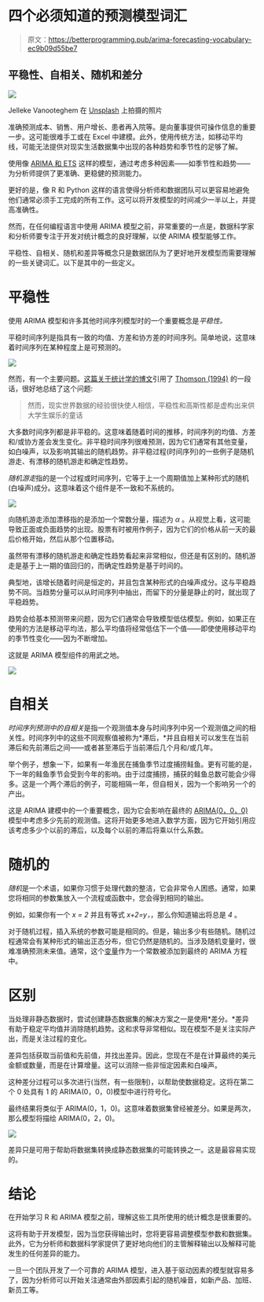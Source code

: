 # 四个必须知道的预测模型词汇

> 原文：<https://betterprogramming.pub/arima-forecasting-vocabulary-ec9b09d55be7>

## 平稳性、自相关、随机和差分

![](img/be3dc8f0c857ad42f0d4405d7b7b8670.png)

Jelleke Vanooteghem 在 [Unsplash](https://unsplash.com/@ilumire?utm_source=unsplash&utm_medium=referral&utm_content=creditCopyText) 上拍摄的照片

准确预测成本、销售、用户增长、患者再入院等。是向董事提供可操作信息的重要一步。这可能很难手工或在 Excel 中建模。此外，使用传统方法，如移动平均线，可能无法提供对现实生活数据集中出现的各种趋势和季节性的足够了解。

使用像 [ARIMA 和 ETS](http://www.acheronanalytics.com/acheron-blog/arima-and-ets-forecasting-in-r) 这样的模型，通过考虑多种因素——如季节性和趋势——为分析师提供了更准确、更稳健的预测能力。

更好的是，像 R 和 Python 这样的语言使得分析师和数据团队可以更容易地避免他们通常必须手工完成的所有工作。这可以将开发模型的时间减少一半以上，并提高准确性。

然而，在任何编程语言中使用 ARIMA 模型之前，非常重要的一点是，数据科学家和分析师要专注于开发对统计概念的良好理解，以使 ARIMA 模型能够工作。

平稳性、自相关、随机和差异等概念只是数据团队为了更好地开发模型而需要理解的一些关键词汇。以下是其中的一些定义。

# 平稳性

使用 ARIMA 模型和许多其他时间序列模型时的一个重要概念是*平稳性。*

平稳时间序列是指具有一致的均值、方差和协方差的时间序列。简单地说，这意味着时间序列在某种程度上是可预测的。

![](img/8730c8d6b64fb62517ec412b84a0c774.png)

然而，有一个主要问题。[这篇关于统计学的博文](http://www.statisticshowto.com/stationarity/)引用了 [Thomson (1994)](https://ieeexplore.ieee.org/document/389899/) 的一段话，很好地总结了这个问题:

> 然而，现实世界数据的经验很快使人相信，平稳性和高斯性都是虚构出来供大学生娱乐的童话

大多数时间序列都是非平稳的。这意味着随着时间的推移，时间序列的均值、方差和/或协方差会发生变化。非平稳时间序列很难预测，因为它们通常有其他变量，如白噪声，以及影响其输出的随机趋势。非平稳过程(时间序列)的一些例子是随机游走、有漂移的随机游走和确定性趋势。

*随机游走*指的是一个过程或时间序列，它等于上一个周期值加上某种形式的随机(白噪声)成分。这意味着这个组件是不一致和不系统的。

![](img/be2096a5506958525aee18cfd4b751f6.png)

向随机游走添加漂移指的是添加一个常数分量，描述为 *α* 。从视觉上看，这可能导致正面或负面趋势的出现。股票有时被用作例子，因为它们的价格从前一天的最后价格开始，然后从那个位置移动。

虽然带有漂移的随机游走和确定性趋势看起来非常相似，但还是有区别的。随机游走是基于上一期的值回归的，而确定性趋势是基于时间的。

典型地，该增长随着时间是恒定的，并且包含某种形式的白噪声成分。这与平稳趋势不同。当趋势分量可以从时间序列中抽出，而留下的分量是静止的时，就出现了平稳趋势。

趋势会给基本预测带来问题，因为它们通常会导致模型低估模型。例如，如果正在使用的方法是移动平均法，那么平均值将经常低估下一个值——即使使用移动平均的季节性变化——因为不断增加。

这就是 ARIMA 模型组件的用武之地。

![](img/60ea44173f8656a9b4ce0ab07a295acf.png)

# 自相关

*时间序列预测中的自相关*是指一个观测值本身与时间序列中另一个观测值之间的相关性。时间序列中的这些不同观察值被称为*滞后，*并且自相关可以发生在当前滞后和先前滞后之间——或者甚至滞后于当前滞后几个月和/或几年。

举个例子，想象一下，如果有一年渔民在捕鱼季节过度捕捞鲑鱼。更有可能的是，下一年的鲑鱼季节会受到今年的影响。由于过度捕捞，捕获的鲑鱼总数可能会少得多。这是一个两个滞后的例子，可能相隔一年，但自相关，因为一个影响另一个的产出。

这是 ARIMA 建模中的一个重要概念，因为它会影响在最终的 [ARIMA(0，0，0)](https://machinelearningmastery.com/arima-for-time-series-forecasting-with-python/) 模型中考虑多少先前的观测值。这将开始更多地进入数学方面，因为它开始引用应该考虑多少个以前的滞后，以及每个以前的滞后将乘以什么系数。

# 随机的

*随机*是一个术语，如果你习惯于处理代数的整洁，它会非常令人困惑。通常，如果您将相同的参数集放入一个流程或函数中，您会得到相同的输出。

例如，如果你有一个 *x = 2* 并且有等式 *x+2=y，*，那么你知道输出将总是 *4* 。

对于随机过程，插入系统的参数可能是相同的。但是，输出多少有些随机。随机过程通常会有某种形式的输出正态分布，但它仍然是随机的。当涉及随机变量时，很难准确预测未来值。通常，这个[变量](https://en.wikipedia.org/wiki/Random_variable)作为一个常数被添加到最终的 ARIMA 方程中。

# 区别

当处理非静态数据时，尝试创建静态数据集的解决方案之一是使用*差分。*差异有助于稳定平均值并消除随机趋势。这和求导非常相似。现在模型不是关注实际产出，而是关注过程的变化。

差异包括获取当前值和先前值，并找出差异。因此，您现在不是在计算最终的美元金额或数量，而是在计算增量。这可以消除一些非恒定因素和白噪声。

这种差分过程可以多次进行(当然，有一些限制)，以帮助使数据稳定。这将在第二个 0 处具有 1 的 ARIMA(0，0，0)模型中进行符号化。

最终结果将类似于 ARIMA(0，1，0)。这意味着数据集曾经被差分。如果是两次，那么模型将描绘 ARIMA(0，2，0)。

![](img/f3f51b726bf2a488af1a8d71668404c6.png)

差异只是可用于帮助将数据集转换成静态数据集的可能转换之一。这是最容易实现的。

# 结论

在开始学习 R 和 ARIMA 模型之前，理解这些工具所使用的统计概念是很重要的。

这将有助于开发模型，因为当您获得输出时，您将更容易调整模型参数和数据集。此外，它为分析师和数据科学家提供了更好地向他们的主管解释输出以及解释可能发生的任何差异的能力。

一旦一个团队开发了一个可靠的 ARIMA 模型，进入基于驱动因素的模型就容易多了，因为分析师可以开始关注通常由外部因素引起的随机噪音，如新产品、加班、新员工等。